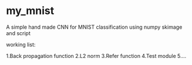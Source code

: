 # my_mnist
A simple hand made CNN for MNIST classification using numpy skimage and script

working list:

1.Back propagation function
2.L2 norm
3.Refer function
4.Test module
5....
